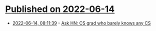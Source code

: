 # [Published on 2022-06-14](index.md)

* [2022-06-14, 08:11:39](https://news.ycombinator.com/item?id=31736094) - [Ask HN: CS grad who barely knows any CS](https://news.ycombinator.com/item?id=31736094)
